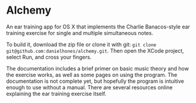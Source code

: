 # Alchemy
An ear training app for OS X that implements the Charlie Banacos-style ear training exercise for single and multiple
simultaneous notes.

To build it, download the zip file or clone it with git: `git clone git@github.com:danielhones/alchemy.git`.  Then open
the XCode project, select Run, and cross your fingers.

The documentation includes a brief primer on basic music theory and how the exercise works, as well as some pages on
using the program.  The documentation is not complete yet, but hopefully the program is intuitive enough to use without
a manual.  There are several resources online explaining the ear training exercise itself.
